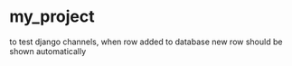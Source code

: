 # my_project
to test django channels, when row added to database new row should be shown automatically
